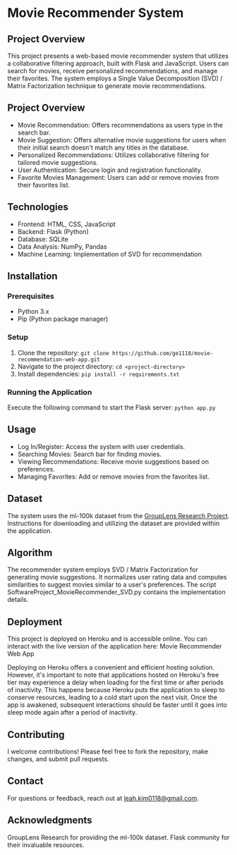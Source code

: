 # Movie Recommender System
## Project Overview
This project presents a web-based movie recommender system that utilizes a collaborative filtering approach, built with Flask and JavaScript. Users can search for movies, receive personalized recommendations, and manage their favorites. The system employs a Single Value Decomposition (SVD) / Matrix Factorization technique to generate movie recommendations.

## Project Overview
- Movie Recommendation: Offers recommendations as users type in the search bar.
- Movie Suggestion: Offers alternative movie suggestions for users when their initial search doesn't match any titles in the database.
- Personalized Recommendations: Utilizes collaborative filtering for tailored movie suggestions.
- User Authentication: Secure login and registration functionality.
- Favorite Movies Management: Users can add or remove movies from their favorites list.

## Technologies
- Frontend: HTML, CSS, JavaScript
- Backend: Flask (Python)
- Database: SQLite
- Data Analysis: NumPy, Pandas
- Machine Learning: Implementation of SVD for recommendation

## Installation
### Prerequisites
- Python 3.x
- Pip (Python package manager)

### Setup
1. Clone the repository:
   ```git clone https://github.com/ge1118/movie-recommendation-web-app.git```
2. Navigate to the project directory:
   ```cd <project-directory>```
3. Install dependencies:
   ```pip install -r requirements.txt```

### Running the Application
Execute the following command to start the Flask server: 
```python app.py```

## Usage
-	Log In/Register: Access the system with user credentials.
-	Searching Movies: Search bar for finding movies.
-	Viewing Recommendations: Receive movie suggestions based on preferences.
-	Managing Favorites: Add or remove movies from the favorites list.

## Dataset
The system uses the ml-100k dataset from the [GroupLens Research Project](https://grouplens.org/datasets/movielens/100k/). Instructions for downloading and utilizing the dataset are provided within the application.

## Algorithm
The recommender system employs SVD / Matrix Factorization for generating movie suggestions. It normalizes user rating data and computes similarities to suggest movies similar to a user's preferences. The script SoftwareProject_MovieRecommender_SVD.py contains the implementation details.

## Deployment
This project is deployed on Heroku and is accessible online. You can interact with the live version of the application here: Movie Recommender Web App

Deploying on Heroku offers a convenient and efficient hosting solution. However, it's important to note that applications hosted on Heroku's free tier may experience a delay when loading for the first time or after periods of inactivity. This happens because Heroku puts the application to sleep to conserve resources, leading to a cold start upon the next visit. Once the app is awakened, subsequent interactions should be faster until it goes into sleep mode again after a period of inactivity.

## Contributing
I welcome contributions! Please feel free to fork the repository, make changes, and submit pull requests.

## Contact
For questions or feedback, reach out at [leah.kim0118@gmail.com](mailto:leah.kim0118@gmail.com).

## Acknowledgments
GroupLens Research for providing the ml-100k dataset.
Flask community for their invaluable resources.
